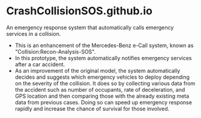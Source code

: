 # CrashCollisionSOS.github.io
An emergency response system that automatically calls emergency services in a collision. <br/>
* This is an enhancement of the Mercedes-Benz e-Call system, known as "Collision:Recon-Analysis-SOS".
* In this prototype, the system automatically notifies emergency services after a car accident.
* As an improvement of the original model, the system automatically decides and suggests which emergency vehicles to deploy depending on the severity of the collision. It does so by collecting various data from the accident such as number of occupants, rate of deceleration, and GPS location and then comparing those with the already  existing meta data from previous cases. Doing so can speed up emergency response rapidly and increase the chance of survival for those involved. 
